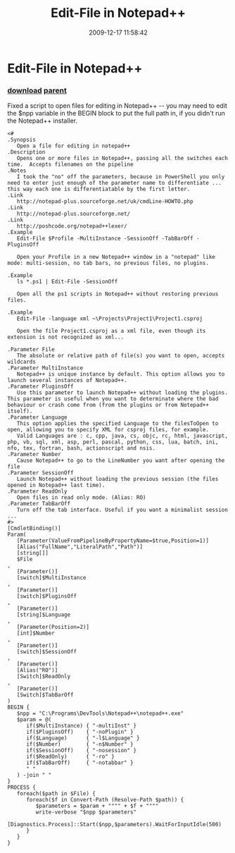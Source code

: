 ﻿---
pid:            1541
parent:         808
children:       
poster:         Joel Bennett
title:          Edit-File in Notepad++
date:           2009-12-17 11:58:42
description:    Fixed a script to open files for editing in Notepad++ -- you may need to edit the $npp variable in the BEGIN block to put the full path in, if you didn't run the Notepad++ installer. 
format:         posh
---

# Edit-File in Notepad++

### [download](1541.ps1) [parent](808.md) 

Fixed a script to open files for editing in Notepad++ -- you may need to edit the $npp variable in the BEGIN block to put the full path in, if you didn't run the Notepad++ installer. 

```posh
<#
.Synopsis 
   Open a file for editing in notepad++
.Description
   Opens one or more files in Notepad++, passing all the switches each time.  Accepts filenames on the pipeline
.Notes 
   I took the "no" off the parameters, because in PowerShell you only need to enter just enough of the parameter name to differentiate ... this way each one is differentiatable by the first letter.
.Link
   http://notepad-plus.sourceforge.net/uk/cmdLine-HOWTO.php
.Link
   http://notepad-plus.sourceforge.net/
.Link
   http://poshcode.org/notepad++lexer/
.Example
   Edit-File $Profile -MultiInstance -SessionOff -TabBarOff -PluginsOff
   
   Open your Profile in a new Notepad++ window in a "notepad" like mode: multi-session, no tab bars, no previous files, no plugins.
   
.Example
   ls *.ps1 | Edit-File -SessionOff
   
   Open all the ps1 scripts in Notepad++ without restoring previous files.
   
.Example
   Edit-File -language xml ~\Projects\Project1\Project1.csproj

   Open the file Project1.csproj as a xml file, even though its extension is not recognized as xml...
   
.Parameter File
   The absolute or relative path of file(s) you want to open, accepts wildcards
.Parameter MultiInstance
   Notepad++ is unique instance by default. This option allows you to launch several instances of Notepad++.
.Parameter PluginsOff
   Use this parameter to launch Notepad++ without loading the plugins. This parameter is useful when you want to determinate where the bad behaviour or crash come from (from the plugins or from Notepad++ itself).
.Parameter Language
   This option applies the specified Language to the filesToOpen to open, allowing you to specify XML for csproj files, for example.
   Valid Languages are : c, cpp, java, cs, objc, rc, html, javascript, php, vb, sql, xml, asp, perl, pascal, python, css, lua, batch, ini, nfo, tex, fortran, bash, actionscript and nsis.
.Parameter Number
   Cause Notepad++ to go to the LineNumber you want after opening the file
.Parameter SessionOff
   Launch Notepad++ without loading the previous session (the files opened in Notepad++ last time).
.Parameter ReadOnly
   Open files in read only mode. (Alias: RO)
.Parameter TabBarOff
   Turn off the tab interface. Useful if you want a minimalist session ...
#>
[CmdletBinding()]
Param(
   [Parameter(ValueFromPipelineByPropertyName=$true,Position=1)]
   [Alias("FullName","LiteralPath","Path")]
   [string[]]
   $File
,
   [Parameter()]
   [switch]$MultiInstance
,
   [Parameter()]
   [switch]$PluginsOff
,
   [Parameter()]
   [string]$Language
,
   [Parameter(Position=2)]
   [int]$Number 
,
   [Parameter()]
   [switch]$SessionOff
,
   [Parameter()]
   [Alias("RO")]
   [Switch]$ReadOnly
,
   [Parameter()]
   [Switch]$TabBarOff
)
BEGIN {
   $npp = "C:\Programs\DevTools\Notepad++\notepad++.exe"
   $param = @( 
      if($MultiInstance) { "-multiInst" }
      if($PluginsOff)    { "-noPlugin" }
      if($Language)      { "-l$Language" }
      if($Number)        { "-n$Number" }
      if($SessionOff)    { "-nosession" }
      if($ReadOnly)      { "-ro" }
      if($TabBarOff)     { "-notabbar" }
      " "
   ) -join " "
}
PROCESS {    
   foreach($path in $File) { 
      foreach($f in Convert-Path (Resolve-Path $path)) {
         $parameters = $param + """" + $f + """"
         write-verbose "$npp $parameters"
         [Diagnostics.Process]::Start($npp,$parameters).WaitForInputIdle(500)
      } 
   }
}
```
